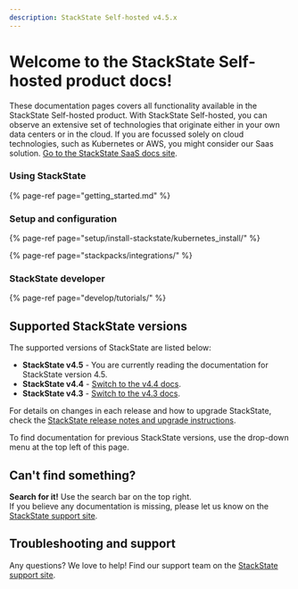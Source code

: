 ```yaml
---
description: StackState Self-hosted v4.5.x
---
```


# Welcome to the StackState Self-hosted product docs!

These documentation pages covers all functionality available in the StackState Self-hosted product. With StackState Self-hosted, you can observe an extensive set of technologies that originate either in your own data centers or in the cloud. If you are focussed solely on cloud technologies, such as Kubernetes or AWS, you might consider our Saas solution. [Go to the StackState SaaS docs site](https://docs.stackstate.com/v/stackstate-saas/).

### Using StackState

{% page-ref page="getting_started.md" %}

### Setup and configuration

{% page-ref page="setup/install-stackstate/kubernetes_install/" %}

{% page-ref page="stackpacks/integrations/" %}

### StackState developer

{% page-ref page="develop/tutorials/" %}

## Supported StackState versions

The supported versions of StackState are listed below:

* **StackState v4.5** - You are currently reading the documentation for StackState version 4.5.
* **StackState v4.4** - [Switch to the v4.4 docs](https://docs.stackstate.com/v/4.4/).
* **StackState v4.3** - [Switch to the v4.3 docs](https://docs.stackstate.com/v/4.3/).

For details on changes in each release and how to upgrade StackState, check the [StackState release notes and upgrade instructions](setup/upgrade-stackstate/).

To find documentation for previous StackState versions, use the drop-down menu at the top left of this page.

## Can't find something?

**Search for it!** Use the search bar on the top right.  
If you believe any documentation is missing, please let us know on the [StackState support site](http://support.stackstate.com/).

## Troubleshooting and support

Any questions? We love to help! Find our support team on the [StackState support site](http://support.stackstate.com/).
